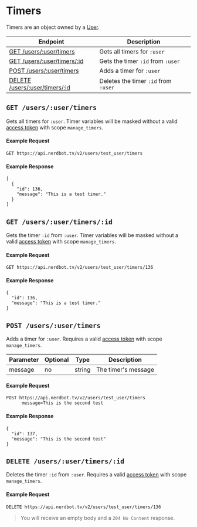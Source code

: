 # Timers
Timers are an object owned by a [User](users.md).

Endpoint|Description
---|---
[GET /users/:user/timers](#get-usersusertimers)|Gets all timers for `:user`
[GET /users/:user/timers/:id](#get-usersusertimersid)|Gets the timer `:id` from `:user`
[POST /users/:user/timers](#post-usersusertimers)|Adds a timer for `:user`
[DELETE /users/:user/timers/:id](#delete-usersusertimersname)|Deletes the timer `:id` from `:user`

## `GET /users/:user/timers`
Gets all timers for `:user`. Timer variables will be masked without a valid [access token](../authentication.md) with scope `manage_timers`.

#### Example Request
    GET https://api.nerdbot.tv/v2/users/test_user/timers
#### Example Response
    [
      {
        "id": 136,
        "message": "This is a test timer."
      }
    ]

## `GET /users/:user/timers/:id`
Gets the timer `:id` from `:user`. Timer variables will be masked without a valid [access token](../authentication.md) with scope `manage_timers`.

#### Example Request
    GET https://api.nerdbot.tv/v2/users/test_user/timers/136
#### Example Response
    {
      "id": 136,
      "message": "This is a test timer."
    }

## `POST /users/:user/timers`
Adds a timer for `:user`. Requires a valid [access token](../authentication.md) with scope `manage_timers`.

Parameter|Optional|Type|Description
---|---|---|---
message|no|string|The timer's message

#### Example Request
    POST https://api.nerdbot.tv/v2/users/test_user/timers
          message=This is the second test
#### Example Response
    {
      "id": 137,
      "message": "This is the second test"
    }

## `DELETE /users/:user/timers/:id`
Deletes the timer `:id` from `:user`. Requires a valid [access token](../authentication.md) with scope `manage_timers`.

#### Example Request
    DELETE https://api.nerdbot.tv/v2/users/test_user/timers/136
> You will receive an empty body and a `204 No Content` response.
